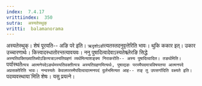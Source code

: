 ```yaml
---
index:  7.4.17
vrittiindex:  350
sutra:  अस्यतेस्थुक्
vritti:  balamanorama 
---
```


अस्यतेस्थुक्। शेषं पूरयति-- अङि परे इति। `ऋदृशोऽङी`त्यतस्तदनुवृत्तेरिति भावः। थुकि ककार इत्। उकार उच्चारणार्थः। कित्त्वादस्धातोरन्तत्यावयवः। ननु पुषादित्वादेवाऽस्यतेश्च्लेरङि सिद्धे `अस्यतिवक्तिख्यातिब्योऽङित्यत्राऽस्यतिग्रहणं व्यर्थमित्याशङ्क्य निराकरोति-- अस्य पुषादित्वादित। तङर्थमिति। `पर्यास्थते`त्यत्र आत्मनेपदेऽङर्थमस्यतिवक्तीत्यत्र अस्यतिग्रहणमित्यर्थः, पुषाद्यङः परस्मैपदमात्रविषयतया आत्मनपदे अप्रसक्तेरिति भावः। नन्वस्यतेः केवलपरस्मैपदित्वादात्मनपदं दुर्लभमित्यत आह-- तङ् तु उपसर्गादिति वक्ष्यते इति। `पदव्यवस्थाया`मिति शेषः। यसु प्रयत्ने। 

